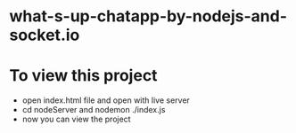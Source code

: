 # what-s-up-chatapp-by-nodejs-and-socket.io
# To view this project
 - open index.html file and open with live server
 - cd nodeServer and nodemon ./index.js
 - now you can view the project
